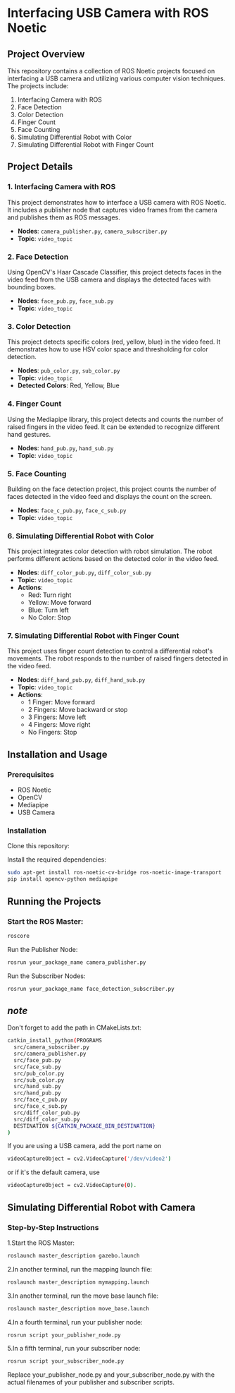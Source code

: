# Interfacing USB Camera with ROS Noetic

## Project Overview

This repository contains a collection of ROS Noetic projects focused on interfacing a USB camera and utilizing various computer vision techniques. The projects include:

1. Interfacing Camera with ROS
2. Face Detection
3. Color Detection
4. Finger Count
5. Face Counting
6. Simulating Differential Robot with Color
7. Simulating Differential Robot with Finger Count

## Project Details

### 1. Interfacing Camera with ROS

This project demonstrates how to interface a USB camera with ROS Noetic. It includes a publisher node that captures video frames from the camera and publishes them as ROS messages.

- **Nodes**: `camera_publisher.py`, `camera_subscriber.py`
- **Topic**: `video_topic`

### 2. Face Detection

Using OpenCV's Haar Cascade Classifier, this project detects faces in the video feed from the USB camera and displays the detected faces with bounding boxes.

- **Nodes**: `face_pub.py`, `face_sub.py`
- **Topic**: `video_topic`

### 3. Color Detection

This project detects specific colors (red, yellow, blue) in the video feed. It demonstrates how to use HSV color space and thresholding for color detection.

- **Nodes**: `pub_color.py`, `sub_color.py`
- **Topic**: `video_topic`
- **Detected Colors**: Red, Yellow, Blue

### 4. Finger Count

Using the Mediapipe library, this project detects and counts the number of raised fingers in the video feed. It can be extended to recognize different hand gestures.

- **Nodes**: `hand_pub.py`, `hand_sub.py`
- **Topic**: `video_topic`

### 5. Face Counting

Building on the face detection project, this project counts the number of faces detected in the video feed and displays the count on the screen.

- **Nodes**: `face_c_pub.py`, `face_c_sub.py`
- **Topic**: `video_topic`

### 6. Simulating Differential Robot with Color

This project integrates color detection with robot simulation. The robot performs different actions based on the detected color in the video feed.

- **Nodes**: `diff_color_pub.py`, `diff_color_sub.py`
- **Topic**: `video_topic`
- **Actions**:
  - Red: Turn right
  - Yellow: Move forward
  - Blue: Turn left
  - No Color: Stop

### 7. Simulating Differential Robot with Finger Count

This project uses finger count detection to control a differential robot's movements. The robot responds to the number of raised fingers detected in the video feed.

- **Nodes**: `diff_hand_pub.py`, `diff_hand_sub.py`
- **Topic**: `video_topic`
- **Actions**:
  - 1 Finger: Move forward
  - 2 Fingers: Move backward or stop
  - 3 Fingers: Move left
  - 4 Fingers: Move right
  - No Fingers: Stop

## Installation and Usage

### Prerequisites

- ROS Noetic
- OpenCV
- Mediapipe
- USB Camera

### Installation

Clone this repository:

Install the required dependencies: 
```sh
sudo apt-get install ros-noetic-cv-bridge ros-noetic-image-transport
pip install opencv-python mediapipe
```
## **Running the Projects**
### **Start the ROS Master:**
```sh
roscore
```
Run the Publisher Node:
```sh
rosrun your_package_name camera_publisher.py
```
Run the Subscriber Nodes:
```sh
rosrun your_package_name face_detection_subscriber.py
```
## *note*
Don't forget to add the path in CMakeLists.txt:
```sh
catkin_install_python(PROGRAMS
  src/camera_subscriber.py
  src/camera_publisher.py
  src/face_pub.py
  src/face_sub.py
  src/pub_color.py
  src/sub_color.py
  src/hand_sub.py
  src/hand_pub.py
  src/face_c_pub.py
  src/face_c_sub.py
  src/diff_color_pub.py
  src/diff_color_sub.py
  DESTINATION ${CATKIN_PACKAGE_BIN_DESTINATION}
)
```
If you are using a USB camera, add the port name on
```sh
videoCaptureObject = cv2.VideoCapture('/dev/video2')
```
or if it's the default camera, use
```sh
videoCaptureObject = cv2.VideoCapture(0).
```
## Simulating Differential Robot with Camera
### Step-by-Step Instructions
1.Start the ROS Master:
```sh
roslaunch master_description gazebo.launch
```
2.In another terminal, run the mapping launch file:
```sh
roslaunch master_description mymapping.launch
```
3.In another terminal, run the move base launch file:
```sh
roslaunch master_description move_base.launch
```
4.In a fourth terminal, run your publisher node:
```sh
rosrun script your_publisher_node.py
```
5.In a fifth terminal, run your subscriber node:
```sh
rosrun script your_subscriber_node.py
```
Replace your_publisher_node.py and your_subscriber_node.py with the actual filenames of your publisher and subscriber scripts.
